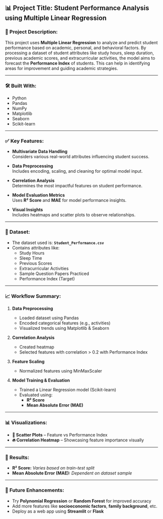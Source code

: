 ## 📊 Project Title: Student Performance Analysis using Multiple Linear Regression

### 📝 Project Description:

This project uses **Multiple Linear Regression** to analyze and predict student performance based on academic, personal, and behavioral factors. By processing a dataset of student attributes like study hours, sleep duration, previous academic scores, and extracurricular activities, the model aims to forecast the **Performance Index** of students. This can help in identifying areas for improvement and guiding academic strategies.

---

### 🛠️ Built With:
- Python  
- Pandas  
- NumPy  
- Matplotlib  
- Seaborn  
- Scikit-learn

---

### ✅ Key Features:

- **Multivariate Data Handling**  
  Considers various real-world attributes influencing student success.

- **Data Preprocessing**  
  Includes encoding, scaling, and cleaning for optimal model input.

- **Correlation Analysis**  
  Determines the most impactful features on student performance.

- **Model Evaluation Metrics**  
  Uses **R² Score** and **MAE** for model performance insights.

- **Visual Insights**  
  Includes heatmaps and scatter plots to observe relationships.

---

### 📁 Dataset:

- The dataset used is: **`Student_Performance.csv`**
- Contains attributes like:
  - Study Hours  
  - Sleep Time  
  - Previous Scores  
  - Extracurricular Activities  
  - Sample Question Papers Practiced  
  - Performance Index (Target)

---

### 📈 Workflow Summary:

1. **Data Preprocessing**  
   - Loaded dataset using Pandas  
   - Encoded categorical features (e.g., activities)  
   - Visualized trends using Matplotlib & Seaborn

2. **Correlation Analysis**  
   - Created heatmap  
   - Selected features with correlation > 0.2 with Performance Index

3. **Feature Scaling**  
   - Normalized features using MinMaxScaler

4. **Model Training & Evaluation**  
   - Trained a Linear Regression model (Scikit-learn)  
   - Evaluated using:
     - **R² Score**  
     - **Mean Absolute Error (MAE)**

---

### 📊 Visualizations:

- **📍 Scatter Plots** – Feature vs Performance Index  
- **🔥 Correlation Heatmap** – Showcasing feature importance visually

---

### 🧪 Results:

- **R² Score:** _Varies based on train-test split_  
- **Mean Absolute Error (MAE):** _Dependent on dataset sample_

---

### 🔮 Future Enhancements:

- Try **Polynomial Regression** or **Random Forest** for improved accuracy  
- Add more features like **socioeconomic factors**, **family background**, etc.  
- Deploy as a web app using **Streamlit** or **Flask**

